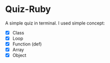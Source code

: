 # Quiz-Ruby
A simple quiz in terminal. I used simple concept:
   - [X] Class
   - [X] Loop
   - [X] Function (def)
   - [X] Array
   - [X] Object
